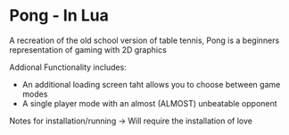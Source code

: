 # Pong - In Lua 

A recreation of the old school version of table tennis, Pong is a beginners representation of gaming with 2D graphics

Addional Functionality includes: 
- An additional loading screen taht allows you to choose between game modes
- A single player mode with an almost (ALMOST) unbeatable opponent

Notes for installation/running -> 
Will require the installation of love 
